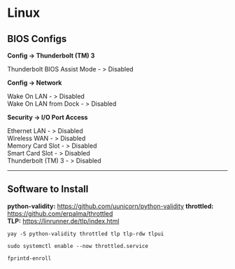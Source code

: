 # Linux

**BIOS Configs**  
-------------

**Config -> Thunderbolt (TM) 3**

Thunderbolt BIOS Assist Mode - > Disabled

**Config -> Network**

Wake On LAN - > Disabled  
Wake On LAN from Dock - > Disabled

**Security -> I/O Port Access**

Ethernet LAN - > Disabled  
Wireless WAN - > Disabled  
Memory Card Slot - > Disabled  
Smart Card Slot - > Disabled  
Thunderbolt (TM) 3 - > Disabled  

-------------
Software to Install
-------------
**python-validity:** https://github.com/uunicorn/python-validity
**throttled:** https://github.com/erpalma/throttled  
**TLP:** https://linrunner.de/tlp/index.html


```yay -S python-validity throttled tlp tlp-rdw tlpui```

```sudo systemctl enable --now throttled.service```

```fprintd-enroll```

